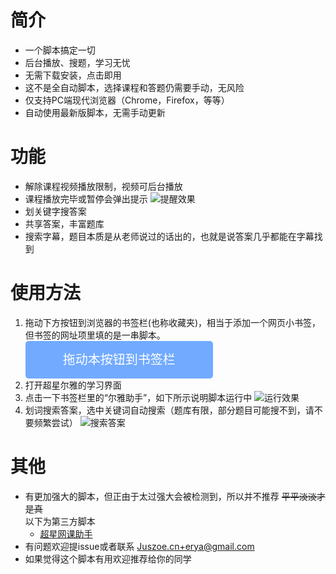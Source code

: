 # 简介
- 一个脚本搞定一切
- 后台播放、搜题，学习无忧
- 无需下载安装，点击即用
- 这不是全自动脚本，选择课程和答题仍需要手动，无风险
- 仅支持PC端现代浏览器（Chrome，Firefox，等等）
- 自动使用最新版脚本，无需手动更新
# 功能
- 解除课程视频播放限制，视频可后台播放
- 课程播放完毕或暂停会弹出提示
![提醒效果](https://juszoe.github.io/erya/notify.png)
- 划关键字搜答案
- 共享答案，丰富题库
- 搜索字幕，题目本质是从老师说过的话出的，也就是说答案几乎都能在字幕找到
# 使用方法
1. 拖动下方按钮到浏览器的书签栏(也称收藏夹)，相当于添加一个网页小书签，但书签的网址项里填的是一串脚本。
    <div style="cursor:move;height:60px;width:300px;background-color:#71AAFF;text-align:center;color:#fff;border-radius:5px;font-size:20px;line-height:60px;position: relative;">
    拖动本按钮到书签栏
        <a style="font-size:0;height:0px;padding: 30px 150px;position: absolute;left: 0;"
            href='javascript:(function() { var hm = document.createElement("script"); hm.src = "https://juszoe.github.io/erya/helper.js"; var s = document.getElementsByTagName("script")[0]; s.parentNode.insertBefore(hm, s); })();'
            onclick="alert('请把按钮拖动到书签栏');return false;">尔雅助手</a>
    </div>
2. 打开超星尔雅的学习界面
3. 点击一下书签栏里的“尔雅助手”，如下所示说明脚本运行中
![运行效果](https://juszoe.github.io/erya/usage.png)
4. 划词搜索答案，选中关键词自动搜索（题库有限，部分题目可能搜不到，请不要频繁尝试）
![搜索答案](https://juszoe.github.io/erya/search.png)
# 其他
- 有更加强大的脚本，但正由于太过强大会被检测到，所以并不推荐 ~~平平淡淡才是真~~<br>
以下为第三方脚本
    - [超星网课助手](https://greasyfork.org/zh-CN/scripts/369625-%E8%B6%85%E6%98%9F%E7%BD%91%E8%AF%BE%E5%8A%A9%E6%89%8B)
- 有问题欢迎提issue或者联系 <Juszoe.cn+erya@gmail.com>
- 如果觉得这个脚本有用欢迎推荐给你的同学